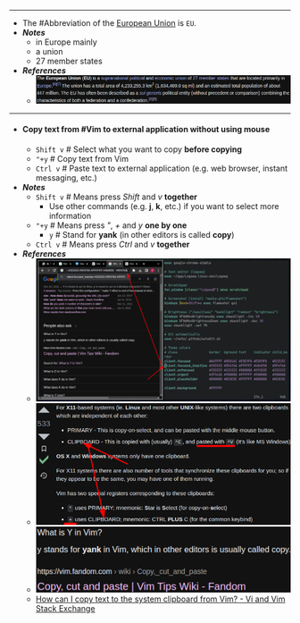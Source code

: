 - ---
- The #Abbreviation of the [European Union](https://en.wikipedia.org/wiki/European_Union) is `EU`.
- ***Notes***
	- in Europe mainly
	- a union
	- 27 member states
- ***References***
	- ![image.png](../assets/image_1670207778824_0.png)
- ---
- #### Copy text from #Vim to external application without using mouse
	- `Shift v` # Select what you want to copy **before copying**
	- `"+y` # Copy text from Vim
	- `Ctrl v` # Paste text to external application (e.g. web browser, instant messaging, etc.)
- ***Notes***
	- `Shift v` # Means press *Shift* and *v* **together**
		- Use other commands (e.g. **j**, **k**, etc.) if you want to select more information
	- `"+y` # Means press *"*, *+* and *y* **one by one**
		- `y` # Stand for **yank** (in other editors is called **copy**)
	- `Ctrl v` # Means press *Ctrl* and *v* **together**
- ***References***
	- ![image.png](../assets/image_1670203463820_0.png)
	- ![image.png](../assets/image_1670203935654_0.png)
	- ![image.png](../assets/image_1670204012402_0.png)
	- [How can I copy text to the system clipboard from Vim? - Vi and Vim Stack Exchange](https://vi.stackexchange.com/questions/84/how-can-i-copy-text-to-the-system-clipboard-from-vim)